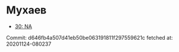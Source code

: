 # Мухаев
- [30: NA](30.md)

Commit: d646fb4a507d41eb50be063191811f297559621c
 fetched at: 20201124-080237

